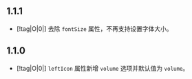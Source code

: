## 1.1.1

- [!tag|O|0|] 去除 `fontSize` 属性，不再支持设置字体大小。

## 1.1.0

- [!tag|O|0|] `leftIcon` 属性新增 `volume` 选项并默认值为 `volume`。

